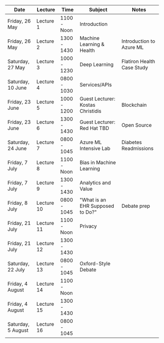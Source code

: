 Date | Lecture | Time | Subject | Notes
---- | ------- | ---- | ------- | -----
Friday, 26 May | Lecture 1 | 1100 - Noon | Introduction
Friday, 26 May | Lecture 2 | 1300 - 1430 | Machine Learning & Health | Introduction to Azure ML
Saturday, 27 May | Lecture 3 | 1000 - 1230 | Deep Learning | Flatiron Health Case Study
Saturday, 10 June | Lecture 4 |0800 - 1030 | Services/APIs | 
Friday, 23 June | Lecture 5 | 1000 - 1200 | Guest Lecturer: Kostas Christidis | Blockchain
Friday, 23 June | Lecture 6 | 1300 - 1430 | Guest Lecturer: Red Hat TBD | Open Source
Saturday, 24 June | Lecture 7 | 0800 - 1045 | Azure ML Intensive Lab | Diabetes Readmissions
Friday, 7 July | Lecture 8 | 1100 - Noon | Bias in Machine Learning
Friday, 7 July | Lecture 9 | 1300 - 1430 | Analytics and Value
Friday, 8 July | Lecture 10 | 0800 - 1045 | "What is an EHR Supposed to Do?" | Debate prep
Friday, 21 July | Lecture 11 | 1100 - Noon | Privacy
Friday, 21 July | Lecture 12 | 1300 - 1430 | 
Saturday, 22 July | Lecture 13 | 0800 - 1045 | Oxford-Style Debate | 
Friday, 4 August | Lecture 14 | 1100 - Noon |
Friday, 4 August | Lecture 15 | 1300 - 1430 | 
Saturday, 5 August | Lecture 16 | 0800 - 1045 |
